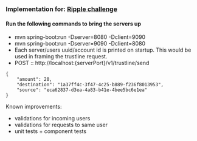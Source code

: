 ### Implementation for: [Ripple challenge](https://gist.github.com/sappenin/4e649235cc33f83c743801696a702ae3)

#### Run the following commands to bring the servers up
- mvn spring-boot:run -Dserver=8080 -Dclient=9090
- mvn spring-boot:run -Dserver=9090 -Dclient=8080
- Each server/users uuid/account id is printed on startup. This would be used in framing the trustline request.
- POST :: http://localhost:{serverPort}/v1/trustline/send
```$xslt
{
	"amount": 20,
	"destination": "1a37ff4c-3f47-4c25-b889-f236f8013953",
	"source": "eca62837-d3ea-4a83-b41e-4bee5bc6e1ea"
}
```

Known improvements:
- validations for incoming users
- validations for requests to same user
- unit tests + component tests


